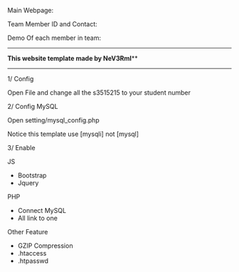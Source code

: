 Main Webpage:

Team Member ID and Contact:




Demo Of each member in team:


***********************************************************************
****************This website template made by NeV3RmI******************
***********************************************************************

1/ Config

Open File and change all the s3515215 to your student number

2/ Config MySQL

Open setting/mysql_config.php

Notice this template use [mysqli] not [mysql]

3/ Enable

JS
+ Bootstrap
+ Jquery

PHP
+ Connect MySQL
+ All link to one

Other Feature
+ GZIP Compression
+ .htaccess
+ .htpasswd